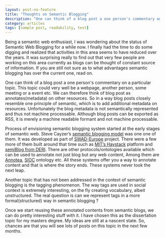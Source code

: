 ```yaml
---
layout: post-no-feature
title: "Thoughts on Semantic Blogging"
description: "One can think of a blog post a one person's commentary on a particular topic"
category: articles
tags: [sample post, readability, test]
---
```


Being a semantic web enthusiast, I was wondering about the status of Semantic Web Blogging for a while now.  I finally had the time to do some digging and  realized that activities in this area seems to have reduced over the years. It was surprising really to find out that very few people are working on this area currently as blogs can be thought of  constant source of information. If you are still not sure as to what advantages semantic blogging has over the current one, read on. 

One can think of a blog post a one person's commentary on a particular topic. This topic could very well be a webpage, another person, some meeting or a event etc. We can therefore think of blog post as annotates(metadata) on other resources. So in a way blog posts closely resemble one principle of semantic, which is to add additional metadata on resources. Unfortunately the blog metadata is not semantically represented and thus not machine processable.  Although blog posts can be exported as RSS, it is merely a  machine readable formant and not machine processable.

Process of envisioning semantic blogging system started at the early stages of semantic web.  Steve Cayzer’s [semantic blogging model](http://www.w3.org/2001/sw/Europe/showcase/sem-blog.html) was one one of them. It was developed as part of [SWAD-Europe](http://www.w3.org/2001/sw/Europe/) project. There were a few more of them built around that time such as [MIT’s Haystack](http://groups.csail.mit.edu/haystack/) platform and [semiBlog from DERI](http://sw.deri.org/~knud/papers/semiBlogISD2005Word/semiBlogISD2005print.pdf). There are other protocols/ontologies available which can be used to annotate not just blog but any web content,  Among them are [Annotea](http://www.w3.org/2001/Annotea/), 
[SIOC](http://sioc-project.org/) ontology etc.  All these systems offer you a way to annotate content and that is where the story ends. These systems never took the next leap. 

Another topic that has not been addressed in the context of semantic blogging is the tagging phenomenon. The way tags are used in social context is extremely interesting, on the fly  creating vocabulary, albeit unstructured. The real question is can we represent tags in a more formal(structured) way in semantic blogging ? 

Once we start reusing these annotated contents from semantic blogs, we can do pretty interesting stuff with it. I have chosen this as the dissertation topic for my masters degree. My ideas are still at a nascent state. So, chances are that you will  see lots of posts on this topic in the next few months.

